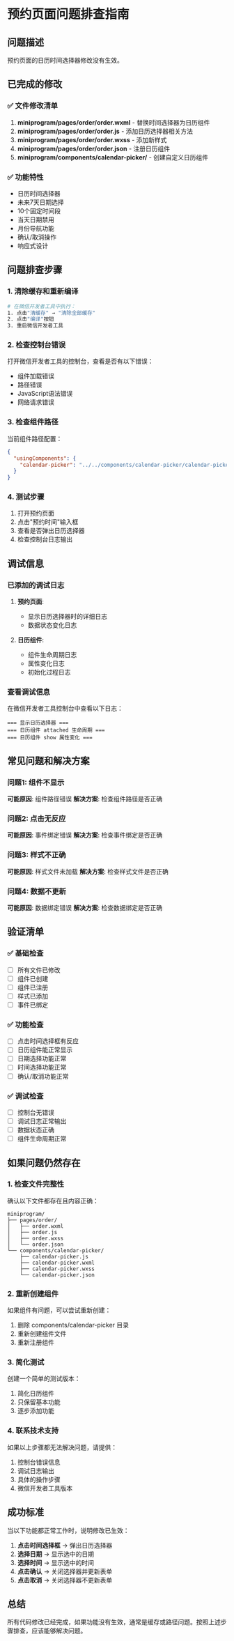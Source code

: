 # 预约页面问题排查指南

## 问题描述
预约页面的日历时间选择器修改没有生效。

## 已完成的修改

### ✅ 文件修改清单
1. **miniprogram/pages/order/order.wxml** - 替换时间选择器为日历组件
2. **miniprogram/pages/order/order.js** - 添加日历选择器相关方法
3. **miniprogram/pages/order/order.wxss** - 添加新样式
4. **miniprogram/pages/order/order.json** - 注册日历组件
5. **miniprogram/components/calendar-picker/** - 创建自定义日历组件

### ✅ 功能特性
- 日历时间选择器
- 未来7天日期选择
- 10个固定时间段
- 当天日期禁用
- 月份导航功能
- 确认/取消操作
- 响应式设计

## 问题排查步骤

### 1. 清除缓存和重新编译
```bash
# 在微信开发者工具中执行：
1. 点击"清缓存" → "清除全部缓存"
2. 点击"编译"按钮
3. 重启微信开发者工具
```

### 2. 检查控制台错误
打开微信开发者工具的控制台，查看是否有以下错误：
- 组件加载错误
- 路径错误
- JavaScript语法错误
- 网络请求错误

### 3. 检查组件路径
当前组件路径配置：
```json
{
  "usingComponents": {
    "calendar-picker": "../../components/calendar-picker/calendar-picker"
  }
}
```

### 4. 测试步骤
1. 打开预约页面
2. 点击"预约时间"输入框
3. 查看是否弹出日历选择器
4. 检查控制台日志输出

## 调试信息

### 已添加的调试日志
1. **预约页面**:
   - 显示日历选择器时的详细日志
   - 数据状态变化日志

2. **日历组件**:
   - 组件生命周期日志
   - 属性变化日志
   - 初始化过程日志

### 查看调试信息
在微信开发者工具控制台中查看以下日志：
```
=== 显示日历选择器 ===
=== 日历组件 attached 生命周期 ===
=== 日历组件 show 属性变化 ===
```

## 常见问题和解决方案

### 问题1: 组件不显示
**可能原因**: 组件路径错误
**解决方案**: 检查组件路径是否正确

### 问题2: 点击无反应
**可能原因**: 事件绑定错误
**解决方案**: 检查事件绑定是否正确

### 问题3: 样式不正确
**可能原因**: 样式文件未加载
**解决方案**: 检查样式文件是否正确

### 问题4: 数据不更新
**可能原因**: 数据绑定错误
**解决方案**: 检查数据绑定是否正确

## 验证清单

### ✅ 基础检查
- [ ] 所有文件已修改
- [ ] 组件已创建
- [ ] 组件已注册
- [ ] 样式已添加
- [ ] 事件已绑定

### ✅ 功能检查
- [ ] 点击时间选择框有反应
- [ ] 日历组件能正常显示
- [ ] 日期选择功能正常
- [ ] 时间选择功能正常
- [ ] 确认/取消功能正常

### ✅ 调试检查
- [ ] 控制台无错误
- [ ] 调试日志正常输出
- [ ] 数据状态正确
- [ ] 组件生命周期正常

## 如果问题仍然存在

### 1. 检查文件完整性
确认以下文件都存在且内容正确：
```
miniprogram/
├── pages/order/
│   ├── order.wxml
│   ├── order.js
│   ├── order.wxss
│   └── order.json
└── components/calendar-picker/
    ├── calendar-picker.js
    ├── calendar-picker.wxml
    ├── calendar-picker.wxss
    └── calendar-picker.json
```

### 2. 重新创建组件
如果组件有问题，可以尝试重新创建：
1. 删除 components/calendar-picker 目录
2. 重新创建组件文件
3. 重新注册组件

### 3. 简化测试
创建一个简单的测试版本：
1. 简化日历组件
2. 只保留基本功能
3. 逐步添加功能

### 4. 联系技术支持
如果以上步骤都无法解决问题，请提供：
1. 控制台错误信息
2. 调试日志输出
3. 具体的操作步骤
4. 微信开发者工具版本

## 成功标准

当以下功能都正常工作时，说明修改已生效：

1. **点击时间选择框** → 弹出日历选择器
2. **选择日期** → 显示选中的日期
3. **选择时间** → 显示选中的时间
4. **点击确认** → 关闭选择器并更新表单
5. **点击取消** → 关闭选择器不更新表单

## 总结

所有代码修改已经完成，如果功能没有生效，通常是缓存或路径问题。按照上述步骤排查，应该能够解决问题。 